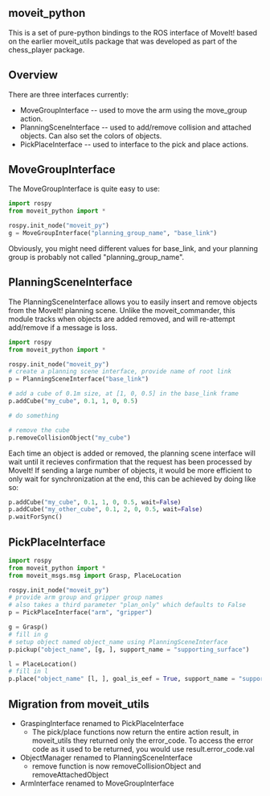 ## moveit_python

This is a set of pure-python bindings to the ROS interface of MoveIt! based on the
earlier moveit_utils package that was developed as part of the chess_player package.

## Overview

There are three interfaces currently:

 * MoveGroupInterface -- used to move the arm using the move_group action.
 * PlanningSceneInterface -- used to add/remove collision and attached objects.
   Can also set the colors of objects.
 * PickPlaceInterface -- used to interface to the pick and place actions.

## MoveGroupInterface

The MoveGroupInterface is quite easy to use:

```python
import rospy
from moveit_python import *

rospy.init_node("moveit_py")
g = MoveGroupInterface("planning_group_name", "base_link")
```

Obviously, you might need different values for base_link, and your planning group
is probably not called "planning_group_name".

## PlanningSceneInterface

The PlanningSceneInterface allows you to easily insert and remove objects from
the MoveIt! planning scene. Unlike the moveit_commander, this module tracks when
objects are added removed, and will re-attempt add/remove if a message is loss.

```python
import rospy
from moveit_python import *

rospy.init_node("moveit_py")
# create a planning scene interface, provide name of root link
p = PlanningSceneInterface("base_link")

# add a cube of 0.1m size, at [1, 0, 0.5] in the base_link frame
p.addCube("my_cube", 0.1, 1, 0, 0.5)

# do something

# remove the cube
p.removeCollisionObject("my_cube")
```

Each time an object is added or removed, the planning scene interface will
wait until it recieves confirmation that the request has been processed by MoveIt!
If sending a large number of objects, it would be more efficient to only wait
for synchronization at the end, this can be achieved by doing like so:

```python
p.addCube("my_cube", 0.1, 1, 0, 0.5, wait=False)
p.addCube("my_other_cube", 0.1, 2, 0, 0.5, wait=False)
p.waitForSync()
```

## PickPlaceInterface

```python
import rospy
from moveit_python import *
from moveit_msgs.msg import Grasp, PlaceLocation

rospy.init_node("moveit_py")
# provide arm group and gripper group names
# also takes a third parameter "plan_only" which defaults to False
p = PickPlaceInterface("arm", "gripper")

g = Grasp()
# fill in g
# setup object named object_name using PlanningSceneInterface
p.pickup("object_name", [g, ], support_name = "supporting_surface")

l = PlaceLocation()
# fill in l
p.place("object_name" [l, ], goal_is_eef = True, support_name = "supporting_surface")
```

## Migration from moveit_utils

 * GraspingInterface renamed to PickPlaceInterface
   * The pick/place functions now return the entire action result, in moveit_utils they returned only the error_code. To access the error code as it used to be returned, you would use result.error_code.val
 * ObjectManager renamed to PlanningSceneInterface
   * remove function is now removeCollisionObject and removeAttachedObject
 * ArmInterface renamed to MoveGroupInterface

